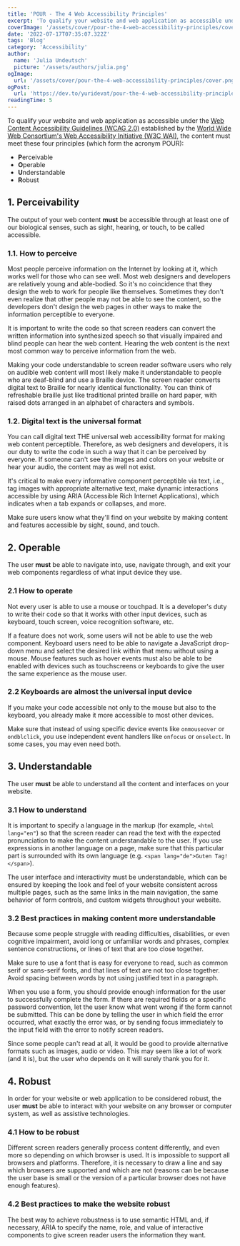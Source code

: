 ```yaml
---
title: 'POUR - The 4 Web Accessibility Principles'
excerpt: 'To qualify your website and web application as accessible under the Web Content Accessibility Guidelines (WCAG 2.0) established by the World Wide Web Consortium’s Web Accessibility Initiative (W3C WAI), the content must meet these four principles (which form the acronym POUR) ...'
coverImage: '/assets/cover/pour-the-4-web-accessibility-principles/cover.png'
date: '2022-07-17T07:35:07.322Z'
tags: 'Blog'
category: 'Accessibility'
author:
  name: 'Julia Undeutsch'
  picture: '/assets/authors/julia.png'
ogImage:
  url: '/assets/cover/pour-the-4-web-accessibility-principles/cover.png'
ogPost:
  url: 'https://dev.to/yuridevat/pour-the-4-web-accessibility-principles-edp'
readingTime: 5
---
```


To qualify your website and web application as accessible under the [Web Content Accessibility Guidelines (WCAG 2.0)](https://www.w3.org/TR/WCAG20/) established by the [World Wide Web Consortium's Web Accessibility Initiative (W3C WAI)](https://www.w3.org/WAI/), the content must meet these four principles (which form the acronym POUR):

- **P**erceivable
- **O**perable
- **U**nderstandable
- **R**obust

## 1. Perceivability

The output of your web content **must** be accessible through at least one of our biological senses, such as sight, hearing, or touch, to be called accessible.

### 1.1. How to perceive

Most people perceive information on the Internet by looking at it, which works well for those who can see well. Most web designers and developers are relatively young and able-bodied. So it's no coincidence that they design the web to work for people like themselves. Sometimes they don't even realize that other people may not be able to see the content, so the developers don't design the web pages in other ways to make the information perceptible to everyone.

It is important to write the code so that screen readers can convert the written information into synthesized speech so that visually impaired and blind people can hear the web content. Hearing the web content is the next most common way to perceive information from the web.

Making your code understandable to screen reader software users who rely on audible web content will most likely make it understandable to people who are deaf-blind and use a Braille device. The screen reader converts digital text to Braille for nearly identical functionality. You can think of refreshable braille just like traditional printed braille on hard paper, with raised dots arranged in an alphabet of characters and symbols.

### 1.2. Digital text is the universal format

You can call digital text THE universal web accessibility format for making web content perceptible. Therefore, as web designers and developers, it is our duty to write the code in such a way that it can be perceived by everyone. If someone can't see the images and colors on your website or hear your audio, the content may as well not exist.

It's critical to make every informative component perceptible via text, i.e., tag images with appropriate alternative text, make dynamic interactions accessible by using ARIA (Accessible Rich Internet Applications), which indicates when a tab expands or collapses, and more.

Make sure users know what they'll find on your website by making content and features accessible by sight, sound, and touch.

## 2. Operable

The user **must** be able to navigate into, use, navigate through, and exit your web components regardless of what input device they use.

### 2.1 How to operate

Not every user is able to use a mouse or touchpad. It is a developer's duty to write their code so that it works with other input devices, such as keyboard, touch screen, voice recognition software, etc.

If a feature does not work, some users will not be able to use the web component. Keyboard users need to be able to navigate a JavaScript drop-down menu and select the desired link within that menu without using a mouse. Mouse features such as hover events must also be able to be enabled with devices such as touchscreens or keyboards to give the user the same experience as the mouse user.

### 2.2 Keyboards are almost the universal input device

If you make your code accessible not only to the mouse but also to the keyboard, you already make it more accessible to most other devices.

Make sure that instead of using specific device events like `onmouseover` or `ondblclick`, you use independent event handlers like `onfocus` or `onselect`. In some cases, you may even need both.

## 3. Understandable

The user **must** be able to understand all the content and interfaces on your website.

### 3.1 How to understand

It is important to specify a language in the markup (for example, `<html lang="en"`) so that the screen reader can read the text with the expected pronunciation to make the content understandable to the user. If you use expressions in another language on a page, make sure that this particular part is surrounded with its own language (e.g. `<span lang="de">Guten Tag!</span>`).

The user interface and interactivity must be understandable, which can be ensured by keeping the look and feel of your website consistent across multiple pages, such as the same links in the main navigation, the same behavior of form controls, and custom widgets throughout your website.

### 3.2 Best practices in making content more understandable

Because some people struggle with reading difficulties, disabilities, or even cognitive impairment, avoid long or unfamiliar words and phrases, complex sentence constructions, or lines of text that are too close together.

Make sure to use a font that is easy for everyone to read, such as common serif or sans-serif fonts, and that lines of text are not too close together. Avoid spacing between words by not using justified text in a paragraph.

When you use a form, you should provide enough information for the user to successfully complete the form. If there are required fields or a specific password convention, let the user know what went wrong if the form cannot be submitted. This can be done by telling the user in which field the error occurred, what exactly the error was, or by sending focus immediately to the input field with the error to notify screen readers.

Since some people can't read at all, it would be good to provide alternative formats such as images, audio or video. This may seem like a lot of work (and it is), but the user who depends on it will surely thank you for it.

## 4. Robust

In order for your website or web application to be considered robust, the user **must** be able to interact with your website on any browser or computer system, as well as assistive technologies.

### 4.1 How to be robust

Different screen readers generally process content differently, and even more so depending on which browser is used.
It is impossible to support all browsers and platforms. Therefore, it is necessary to draw a line and say which browsers are supported and which are not (reasons can be because the user base is small or the version of a particular browser does not have enough features).

### 4.2 Best practices to make the website robust

The best way to achieve robustness is to use semantic HTML and, if necessary, ARIA to specify the name, role, and value of interactive components to give screen reader users the information they want.
